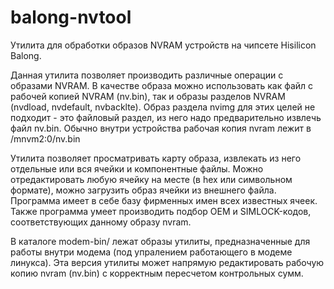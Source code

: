 # balong-nvtool
Утилита для обработки образов NVRAM устройств на чипсете Hisilicon Balong.

Данная утилита позволяет производить различные операции с образами NVRAM. В качестве образа можно использовать как файл с рабочей копией
NVRAM (nv.bin), так и образы разделов NVRAM (nvdload, nvdefault, nvbacklte). Образ раздела nvimg для этих целей не подходит - это 
файловый раздел, из него надо предварительно извлечь файл nv.bin. Обычно внутри устройства рабочая копия nvram лежит в /mnvm2:0/nv.bin

Утилита позволяет просматривать карту образа, извлекать из него отдельные или вся ячейки и компонентные файлы. Можно отредактировать
любую ячейку на месте (в hex или символьном формате), можно загрузить образ ячейки из внешнего файла. Программа имеет в себе базу 
фирменных имен всех известных ячеек.
Также программа умеет производить подбор OEM и SIMLOCK-кодов, соответствующих данному образу nvram.

В каталоге modem-bin/ лежат образы утилиты, предназначенные для работы внутри модема (под упралением работающего в модеме линукса). Эта версия утилиты может напрямую редактировать рабочую копию nvram (nv.bin) с корректным пересчетом контрольных сумм.
